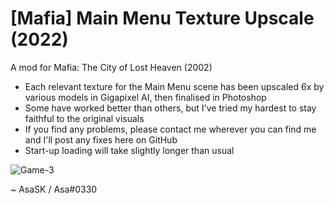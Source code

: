 # [Mafia] Main Menu Texture Upscale (2022)
A mod for Mafia: The City of Lost Heaven (2002)

- Each relevant texture for the Main Menu scene has been upscaled 6x by various models in Gigapixel AI, then finalised in Photoshop
- Some have worked better than others, but I've tried my hardest to stay faithful to the original visuals
- If you find any problems, please contact me wherever you can find me and I'll post any fixes here on GitHub
- Start-up loading will take slightly longer than usual

![Game-3](https://user-images.githubusercontent.com/111624709/203651381-8a06c6af-7310-46a5-b257-3d1e016b14a8.png)

~ AsaSK / Asa#0330
